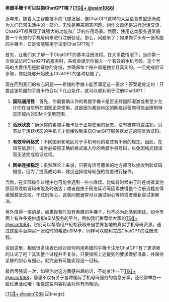 **希腊手機卡可以註冊ChatGPT嗎？[[TG💪+ @esim1088](https://t.me/s/esim1088)]**

近年来，随着人工智能技术的飞速发展，像ChatGPT这样的大型语言模型逐渐成为人们日常生活中的一部分。无论是用来回答问题、创作文章还是进行对话交流，ChatGPT都展现了其强大的功能和广泛的应用场景。然而，使用这类服务通常需要一个有效的手机号码来进行注册验证。那么，问题来了：如果你手头有一张希腊的手機卡，它是否能够用于注册ChatGPT呢？

首先，让我们来了解一下ChatGPT的基本注册流程。在大多数情况下，当你第一次尝试访问ChatGPT的服务时，系统会提示你输入一个有效的手机号码。这个号码的主要作用是验证你的身份，并确保每个账户都是独立且真实的。一旦完成验证步骤，你就能够开始使用ChatGPT的各种功能了。

现在回到我们的核心问题——希腊的手機卡能否满足这一要求？答案是肯定的！只要这张希腊的手機卡符合以下几点条件，就可以顺利用于注册ChatGPT：

1. **国际通用性**：首先，你需要确认你的希腊手機卡是否支持国际漫游或者至少允许你在当前所在国家正常使用。这是因为某些地区的网络运营商可能会限制特定区域内的SIM卡使用范围。
   
2. **活跃状态**：确保你的希腊手機卡处于正常使用的状态，没有被停机或注销。只有处于活跃状态的手机卡才能接收到来自ChatGPT服务器发送的短信验证码。

3. **有效号码格式**：不同国家和地区对于手机号码的格式有不同的规定。因此，在填写信息时，请务必按照正确的格式输入你的希腊手机号码，以免因格式错误而无法完成验证过程。

4. **网络连接稳定**：虽然理论上来说，只要有信号覆盖的地方都可以接收到验证码短信，但为了提高成功率，建议选择信号较强的位置进行操作。

当然，在实际操作过程中也可能会遇到一些小麻烦。比如有时候由于时差或者其他原因导致验证码未能及时送达；或者是由于网络延迟等因素使得整个注册流程变得缓慢甚至失败。不过别担心，这些问题通常可以通过耐心等待或者重新尝试来解决。

另外值得一提的是，如果你暂时没有希腊的手機卡，也不必为此感到困扰。如今市面上有许多提供虚拟eSIM服务的平台，例如我们推荐给大家的[TG💪+ @esim1088](https://t.me/s/esim1088)，它们可以帮助用户轻松获取来自世界各地的真实手机号码资源。通过这些平台购买一张临时的希腊eSIM卡，同样可以顺利完成ChatGPT的注册流程。

说到这里，相信很多读者已经对如何利用希腊的手機卡注册ChatGPT有了更清晰的认识了吧？其实整个过程并不复杂，只要按照上述提到的要求做好准备，并保持足够的耐心与细心，就完全有可能实现这一目标。

最后再强调一次，如果你对这方面感兴趣的话，不妨关注一下[TG💪+ @esim1088](https://t.me/s/esim1088)，那里不仅有关于各种国际手机号码服务的信息分享，还经常举办一些优惠活动哦！相信这些内容将会对你有所帮助。

[[TG💪+ @esim1088](https://t.me/s/esim1088) ![Image](https://i.postimg.cc/4NQfJmqS/Snipaste-2025-05-13-00-14-12.png)]